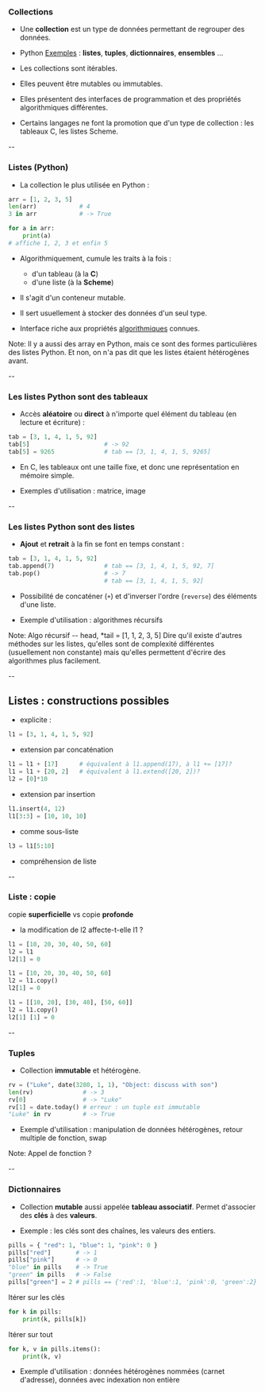 ### Collections

- Une **collection** est un type de données permettant de regrouper
  des données.

- <span class="label">Python</span> <a href="#/3">Exemples</a> :
  **listes**, **tuples**, **dictionnaires**, **ensembles** ...

- Les collections sont itérables.

- Elles peuvent être mutables ou immutables.

- Elles présentent des interfaces de programmation et des propriétés
  algorithmiques différentes.

- Certains langages ne font la promotion que d'un type de collection :
  les tableaux <span class="label">C</span>, les listes <span
  class="label">Scheme</span>.

--

### Listes (Python)

- La collection le plus utilisée en Python :

<div class="half">

```python
arr = [1, 2, 3, 5]
len(arr)            # 4
3 in arr            # -> True
```

</div>

<div class="half">

```python
for a in arr:
    print(a)
# affiche 1, 2, 3 et enfin 5
```

</div>


- Algorithmiquement, cumule les traits à la fois :

    - d'un tableau (à la **C**)
    - d'une liste (à la **Scheme**)

- Il s'agit d'un conteneur mutable.

- Il sert usuellement à stocker des données d'un seul type.

- Interface riche aux propriétés
  [algorithmiques](https://wiki.python.org/moin/TimeComplexity)
  connues.

Note:
Il y a aussi des array en Python, mais ce sont des formes
particulières des listes Python.
Et non, on n'a pas dit que les listes étaient hétérogènes avant.

--

### Les listes Python sont des tableaux

- Accès **aléatoire** ou **direct** à n'importe quel élément du
  tableau (en lecture et écriture) :

```python
tab = [3, 1, 4, 1, 5, 92]
tab[5]                     # -> 92
tab[5] = 9265              # tab == [3, 1, 4, 1, 5, 9265]
```

- En <span class="label">C</span>, les tableaux ont une taille fixe,
  et donc une représentation en mémoire simple.

- Exemples d'utilisation : matrice, image

--

### Les listes Python sont des listes

- **Ajout** et **retrait** à la fin se font en temps constant :

```python
tab = [3, 1, 4, 1, 5, 92]
tab.append(7)              # tab == [3, 1, 4, 1, 5, 92, 7]
tab.pop()                  # -> 7
                           # tab == [3, 1, 4, 1, 5, 92]
```

- Possibilité de concaténer (`+`) et d'inverser l'ordre (`reverse`)
  des éléments d'une liste.

- Exemple d'utilisation : algorithmes récursifs

Note:
Algo récursif -- head, *tail = [1, 1, 2, 3, 5]
Dire qu'il existe d'autres méthodes sur les listes, qu'elles sont de
complexité différentes (usuellement non constante) mais qu'elles
permettent d'écrire des algorithmes plus facilement.

--

## Listes : constructions possibles

- explicite :

```python
l1 = [3, 1, 4, 1, 5, 92]
```

- extension par concaténation

```python
l1 = l1 + [17]		# équivalent à l1.append(17), à l1 += [17]?
l1 = l1 + [20, 2] 	# équivalent à l1.extend([20, 2])?
l2 = [0]*10
```

- extension par insertion

```python
l1.insert(4, 12)
l1[3:3] = [10, 10, 10]
```

- comme sous-liste

```python
l3 = l1[5:10]
```

- compréhension de liste

--

### Liste : copie

copie **superficielle** vs copie **profonde**

- la modification de l2 affecte-t-elle l1 ?

```python
l1 = [10, 20, 30, 40, 50, 60]
l2 = l1
l2[1] = 0
```


```python
l1 = [10, 20, 30, 40, 50, 60]
l2 = l1.copy()
l2[1] = 0
```

```python
l1 = [[10, 20], [30, 40], [50, 60]]
l2 = l1.copy()
l2[1] [1] = 0
```

--

### Tuples

- Collection **immutable** et hétérogène.

```python
rv = ("Luke", date(3280, 1, 1), "Object: discuss with son")
len(rv)              # -> 3
rv[0]                # -> "Luke"
rv[1] = date.today() # erreur : un tuple est immutable
"Luke" in rv         # -> True
```

- Exemple d'utilisation : manipulation de données hétérogènes, retour
  multiple de fonction, swap

Note:
Appel de fonction ?

--

### Dictionnaires

- Collection **mutable** aussi appelée **tableau associatif**.
  Permet d'associer des **clés** à des **valeurs**.

- Exemple : les clés sont des chaînes, les valeurs des entiers.

```python
pills = { "red": 1, "blue": 1, "pink": 0 }
pills["red"]       # -> 1
pills["pink"]      # -> 0
"blue" in pills    # -> True
"green" in pills   # -> False
pills["green"] = 2 # pills == {'red':1, 'blue':1, 'pink':0, 'green':2}

```

<div class="half">

Itérer sur les clés  <!-- .element: class="title" -->
```python
for k in pills:
    print(k, pills[k])
```

</div>
<div class="half">

Itérer sur tout  <!-- .element: class="title" -->
```python
for k, v in pills.items():
    print(k, v)
```


</div>

- Exemple d'utilisation : données hétérogènes nommées (carnet
  d'adresse), données avec indexation non entière

